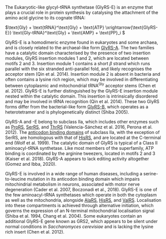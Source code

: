 
The Eukaryotic-like glycyl-tRNA synthetase (GlyRS-E) is an enzyme that plays a crucial role in protein synthesis by catalysing the attachment of the amino acid glycine to its cognate tRNA:




$\text{Gly} + \text{tRNA}^\text{Gly} + \text{ATP} \xrightarrow{\text{GlyRS-E}} \text{Gly-tRNA}^\text{Gly} + \text{AMP} + \text{PP}_i $


GlyRS-E is a homodimeric enzyme found in eukaryotes and some archaea, and is closely related to the archaeal-like form [GlyRS-A](/class2/gly1). The two families have a catalytic domain  characterised by the presence of two insertion modules, GlyRS insertion modules 1 and 2, which are located between motifs 2 and 3. Insertion module 1 contains a short $\beta$ strand which runs parallel with the six stranded anti-parallel fold, and likely recognises the acceptor stem (Qin et al. 2014). Insertion module 2 is absent in bacteria and often contains a lysine rich region, which may be involved in differentiating between cytoplasmic and mitochondrial tRNA$^\text{Gly}$ acceptor stems (Chen et al. 2012).   GlyRS-E is further distinguished by the GlyRS-E insertion module nested within the catalytic domain. This insertion is intrinsically disordered and may be involved in tRNA recognition (Qin et al. 2014). These two GlyRS forms differ from the bacterial-like form [GlyRS-B](/class2/gly2), which operates as a heterotetramer and is phylogenetically distinct (Shiba 2005).


GlyRS-A and -E belong to subclass IIa, which includes other enzymes such as [ProRS](/class2/pro1), [SerRS](/class2/ser1), and [ThrRS](/class2/thr) (Valencia-Sánchez et al. 2016, Perona et al. 2012). The [anticodon binding domains](/superfamily/class2/Anticodon_binding_domain_HGPT) of subclass IIa, with the exception of SerRS, are homologous with that of [HisRS](/class2/his), and are located at the C-terminal end (Wolf et al. 1999). The catalytic domain of GlyRS is typical of a Class II aminoacyl-tRNA synthetase. Like most members of the superfamily, ATP binding is coordinated by the arginine tweezers, located in motifs 2 and 3 (Kaiser et al. 2018). GlyRS-A appears to lack editing activity altogether (Gomez and Ibba, 2020). 



GlyRS-E is involved in a wide range of human diseases, including a serine-to-leucine mutation in its anticodon binding domain which impairs mitochindrial metabolism in neurons, associated with motor nerve degeneration (Cader et al. 2007, Boczonadi et al., 2018).
GlyRS-E is one of the few aminoacyl-tRNA synthetases which operate in both the cytoplasm as well as the mitochondria, alongside [AlaRS](/class2/ala), [HisRS](/class2/his), and [ValRS](/class1/val/).
Localisation into these compartments is achieved through alternative initiation, which governs the expression of an N-terminal mitochondrial localisation signal (Shiba et al. 1994, Chang et al. 2004).
Some eukaryotes contain an additional GlyRS-E gene known as GRS2, which appears to be silent under normal conditions in *Saccharomyces cerevisiae* and is lacking the lysine rich insert (Chen et al. 2012). 

